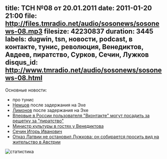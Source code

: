 title: ТСН №08 от 20.01.2011
date: 2011-01-20 21:00
file: http://files.tmradio.net/audio/sosonews/sosonews-08.mp3
filesize: 42230837
duration: 3445
labels: dugwin, tsn, новости, podcast, в контакте, тунис, революция, Венедиктов, Авдеев, пиратство, Сурков, Сечин, Лужков
disqus_id: http://www.tmradio.net/audio/sosonews/sosonews-08.html
---
Основные новости:

<ul>
<li>про тунис</li>
<li><a href="http://echo.msk.ru/programs/albac/741697-echo/">Немцов</a> после задержания на Эхе</li>
<li><a href="http://echo.msk.ru/programs/personalno/742044-echo/">Лимонов</a> после задержания на Эхе</li>
<li><a href="http://txt.newsru.com/russia/19jan2011/sud.html">Впервые в России пользователя "Вконтакте" могут посадить за решетку за "пиратство"</a></li>
<li><a href="http://echo.msk.ru/programs/exit/742651-echo/">Министр культуры в гостях у Венедиктова</a></li>
<li><a href="http://ru.wikipedia.org/wiki/Сечин,_Игорь_Иванович">Сечин Игорь Иванович</a></li>
<li><a href="http://txt.newsru.com/russia/19jan2011/luzhkov_further.html">Отказ Латвии не остановил Лужкова: он собирается просить вид на жительство в Австрии</a></li>
</ul>

![статистика](http://files.tmradio.net/audio/sosonews/sosonews-08.png)
